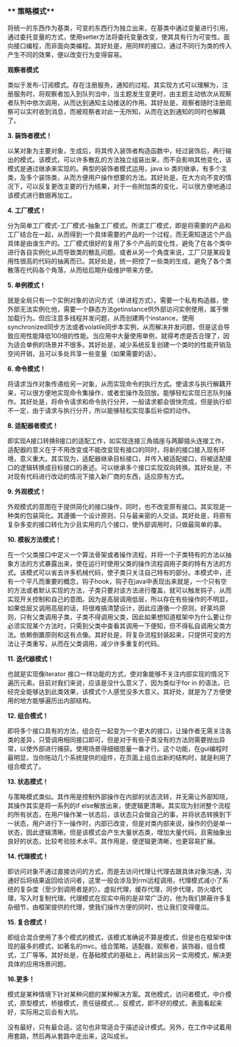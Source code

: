 ### ** 策略模式**

将统一的东西作为基类，可变的东西行为独立出来，在基类中通过变量进行引用，通过委托变量的方式，使用setter方法将委托变量改变，使其具有行为可变性。面向接口编程，而非面向类编程。其好处是，用同样的接口，通过不同行为类的传入产生不同的效果，便以改变行为变得容易。

**观察者模式**

类似于发布-订阅模式。存在注册服务，通知的过程。其实现方式可以理解为，注册服务时，将观察者加入到队列当中，当主题发生变更时，由主题主动依次从观察者队列中依次调用，从而达到通知主动推送的作用。其好处是，观察者随时注册观察可以实时收到消息，而被观察者对此一无所知，从而在达到通知的同时也解藕了。

**3. 装饰者模式！**

以某对象为主要对象，生成后，将其传入装饰者构造函数中，经过装饰后，再行输出的模式。该模式，可以许多散乱的方法独立组装出来，而不会影响其他变化，该模式是通过继承来实现的。典型的装饰者模式运用，java io 类的继承，有多个主类，及多个装饰类，从而方便用户操作想要的方法。其好处是，在大方向不变的情况下，可以反复更改主要的行为结果，对于一些附加类的变化，可以很方便地通过该模式进行数据再加工。

**4. 工厂模式！**

分为简单工厂模式-工厂模式-抽象工厂模式。所谓工厂模式，即是将需要的产品和工厂结合在一起，从而得到一个具体需要的产品的一个过程，而无需知道这个产品具体是由谁生产的。工厂模式很好的复用了多个产品的变化性，避免了在各个类中进行各自实例化从而导致类的散乱问题。或者从另一个角度来说，工厂只是某段复用性很高的代码的抽离而已。其好处是，统一把控了一些类的生成，避免了各个类散落在代码各个角落，从而给后期升级维护带来方便。

**5. 单例模式！**

就是全局只有一个实例对象的访问方式（单进程方式）。需要一个私有构造器，使外部无法实例化他，需要一个静态方法getinstance供外部访问实例使用，属于懒加载行为。但应注意多线程并发问题，从而创建两个instance，使用synchronized同步方法或者volatile同步本实例，从而解决并发问题，但是这会导致应用性能降低100倍的性能。当应用中大量使用单例，就得考虑是否合理了，因为适合单例的场景并不很多。其好处是，减少系统反复创建一个类时的性能开销及空间开销，且可以多处共享一些变量（如果需要的话）。

**6. 命令模式！**

将请求当作对象传递给另一对象，从而实现命令的执行方式。使请求与执行解藕开来，可以很方便地实现命令集操作，或者宏操作及回放。能够轻松实现日志队列操作。其好处是，将命令请求和命令执行分开，一般请求都会很快完成，但是执行却不一定，由于请求与执行分开，所以能够轻松实现事后补偿的动作。

**8. 适配器者模式！**

即实现A接口转换B接口的适配工作，如实现连接三角插座与两脚插头连接工作，适配器的意义在于不用改变或不能改变现有接口的同时，将新的接口接入现有环境，意义重大。其实现为，适配器继承目标接口，并传入被适配接口，将被适配接口的逻辑转换成目标接口的表述。可以继承多个接口实现双向转换。其好处是，不对现有代码进行改动的情况下接入新厂商的东西，适应原有方式。

**9. 外观模式！**

外观模式的意图在于提供简化的接口操作，同时，也不改变原有接口。其实现是一种类的包装简化。其遵循一个设计原则，只与最亲密的人交谈。其好处是，将原有复杂多变的接口转化为少且实用的几个接口，使外部调用时，只做最简单的事。

**10. 模板方法模式！**

在一个父类接口中定义一个算法骨架或者操作流程，并将一个子类特有的方法以抽象方法的方式暴露出来，使在运行时使用父类的操作流程调用子类的特有方法的方式。该模式可以省去许多机械代码，使子类只关注自己特有的部分。本模式中，还有一个平凡而重要的概念，钩子hook，钩子在java中表现出来就是，一个只有空的方法或者默认实现的方法，子类只要对该方法进行覆盖，就可以触发钩子，从而实现开关控制和自己的意图。因为是高层调用低层，所以存在有些操作的不明显，如果低层又调用高层的话，将很难搞清楚设计，因此应遵循一个原则，好莱坞原则，只有父类调用子类，子类不得调用父类，因此如果想知道框架中为什么要让你必须实现某个方法时，只需到父类中查看其调用一下便知，但不得私自调用父类方法。依赖倒置原则和这有点像。其好处是，将复杂流程封装起来，只提供可变的方法让子类重写，从而在父类调用，减少许多重复的代码。

**11. 迭代器模式！**

也就是实现像iterator 接口一样功能的方式，使对象能够不关注内部实现的情况下遍历元素。目前对我们来说，应该是没什么意义了，因为类似于for in 的语法，已经完全能够达到此类效果，该模式个人感觉没多大意义。其好处，就是为了方便使用的地方能够遍历出内部结构。

**12. 组合模式！**

即将多个接口具有的方法，组合在一起变为一个更大的接口，让操作者无需关注各类的差异，只管调用相同接口即可，但是对于有些子类没有的方法则需要抛出异常，以使外部进行捕获。使用场景得细细思量一番才行。这个功能，在gui编程时最明显，当你拖动几个系统提供的组件，在页面上组合出新的结构时，就是利用了组合模式了。

**13. 状态模式！**

与策略模式类似。其作用是控制外部操作在内部的状态流转，并无需让外部知晓，其操作其实是将一系列的if else解放出来，使逻辑更清晰。其实现为封闭整个流程的所有状态，在用户操作某一状态后，该状态只会做自己的事，并将状态转换到下一状态，用户进行下一操作时，内部已改变，但是对类内部来说，操作的仍是单一状态，因此逻辑清晰。但是该模式会产生大量状态类，增加大量代码，且需抽象出良好的状态，比较考验技术水平。其作用是，便逻辑更清晰，也更容易扩展。

**14. 代理模式！**

即访问对象不通过直接访问的方式，而是去访问代理让代理去跟具体对象沟通，沟通好后将结果返回给访问者，这里一般会涉及到rmi远程调用，代理模式减小了系统的复杂度（至少到调用者是的）。虚拟代理，缓存代理，同步代理，防火墙代理，写入时复制代理。代理模式在现实中用的是非常广泛的，他为我们屏蔽许多复杂细节，由框架提供的代理，使我们操作方便的同时，也让我们变得傻瓜。

**15. 复合模式！**

即组合混合使用了多个模式的模式，该模式准确说不算是模式，但是也在框架中体现的最多的模式，如著名的mvc。组合策略，适配器，观察者，装饰器，组合模式，工厂等等。其好处是，在基础模式的基础上，再封装出另一实用模式，解决更具体的应用场景问题。

**16.更多！**

模式是某种情境下针对某种问题的某种解决方案。其他模式，访问者模式，中介模式，原型模式，桥接模式，责任链模式，。反模式，即不好的模式，表面看起来好，实际用之后会有大坑。

没有最好，只有最合适。这句也非常适合于描述设计模式。另外，在工作中试着用用套路，然后再从套路中走出来，这叫成长。

